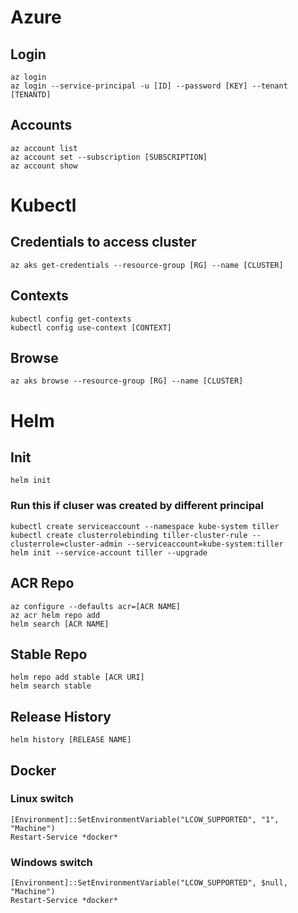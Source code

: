 # Azure
## Login
```
az login
az login --service-principal -u [ID] --password [KEY] --tenant [TENANTD]
```
## Accounts
```
az account list
az account set --subscription [SUBSCRIPTION]
az account show
```
# Kubectl
## Credentials to access cluster
```
az aks get-credentials --resource-group [RG] --name [CLUSTER]
```
## Contexts
```
kubectl config get-contexts
kubectl config use-context [CONTEXT]
```
## Browse
```
az aks browse --resource-group [RG] --name [CLUSTER]
```
# Helm
## Init
```
helm init
```
### Run this if cluser was created by different principal
```
kubectl create serviceaccount --namespace kube-system tiller
kubectl create clusterrolebinding tiller-cluster-rule --clusterrole=cluster-admin --serviceaccount=kube-system:tiller    
helm init --service-account tiller --upgrade
```
## ACR Repo
```
az configure --defaults acr=[ACR NAME]
az acr helm repo add
helm search [ACR NAME]
```
## Stable Repo
```
helm repo add stable [ACR URI]
helm search stable
```
## Release History
```
helm history [RELEASE NAME]
```
## Docker
### Linux switch
```
[Environment]::SetEnvironmentVariable("LCOW_SUPPORTED", "1", "Machine")
Restart-Service *docker*
```
### Windows switch
```
[Environment]::SetEnvironmentVariable("LCOW_SUPPORTED", $null, "Machine")
Restart-Service *docker*
```
